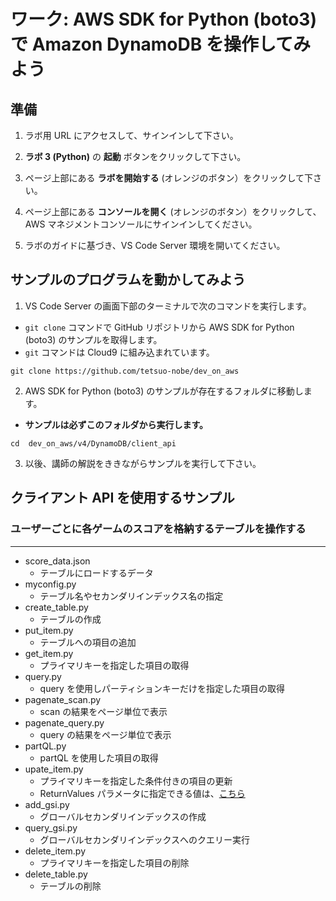 # ワーク: AWS SDK for Python (boto3) で Amazon DynamoDB を操作してみよう

## 準備

1. ラボ用 URL にアクセスして、サインインして下さい。

1. **ラボ 3 (Python)** の **起動** ボタンをクリックして下さい。

1. ページ上部にある **ラボを開始する** (オレンジのボタン）をクリックして下さい。
   
1. ページ上部にある **コンソールを開く** (オレンジのボタン）をクリックして、AWS マネジメントコンソールにサインインしてください。

1. ラボのガイドに基づき、VS Code Server 環境を開いてください。
   
## サンプルのプログラムを動かしてみよう

1. VS Code Server の画面下部のターミナルで次のコマンドを実行します。
  - `git clone` コマンドで GitHub リポジトリから AWS SDK for Python (boto3) のサンプルを取得します。
  - `git` コマンドは Cloud9 に組み込まれています。
  ```
  git clone https://github.com/tetsuo-nobe/dev_on_aws
  ```

2. AWS SDK for Python (boto3) のサンプルが存在するフォルダに移動します。
  - **サンプルは必ずこのフォルダから実行します。**
  ```
  cd  dev_on_aws/v4/DynamoDB/client_api
  ```

3. 以後、講師の解説をききながらサンプルを実行して下さい。


## クライアント API を使用するサンプル

### ユーザーごとに各ゲームのスコアを格納するテーブルを操作する
---

* score_data.json
  - テーブルにロードするデータ
* myconfig.py
  - テーブル名やセカンダリインデックス名の指定
* create_table.py
  - テーブルの作成
* put_item.py
  - テーブルへの項目の追加
* get_item.py
  - プライマリキーを指定した項目の取得
* query.py
  - query を使用しパーティションキーだけを指定した項目の取得
* pagenate_scan.py
  - scan の結果をページ単位で表示
* pagenate_query.py
  - query の結果をページ単位で表示
* partQL.py
  - partQL を使用した項目の取得
* upate_item.py
  - プライマリキーを指定した条件付きの項目の更新
  - ReturnValues パラメータに指定できる値は、[こちら](https://boto3.amazonaws.com/v1/documentation/api/latest/reference/services/dynamodb/client/update_item.html)
* add_gsi.py
  - グローバルセカンダリインデックスの作成
* query_gsi.py
  - グローバルセカンダリインデックスへのクエリー実行
* delete_item.py
  - プライマリキーを指定した項目の削除  
* delete_table.py
  - テーブルの削除





